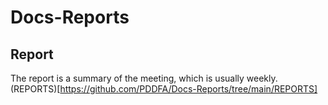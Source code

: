 # Docs-Reports

## Report
The report is a summary of the meeting, which is usually weekly. (REPORTS)[https://github.com/PDDFA/Docs-Reports/tree/main/REPORTS]